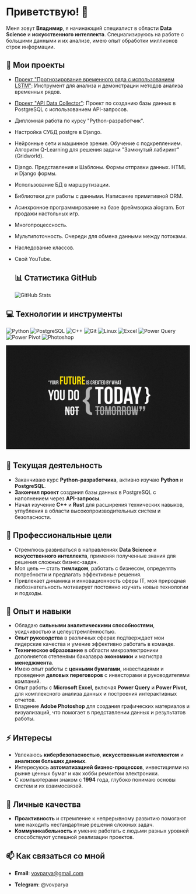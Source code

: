 # Приветствую! 👋

Меня зовут **Владимир**, я начинающий специалист в области **Data Science** и **искусственного интеллекта**. Специализируюсь на работе с большими данными и их анализе, имею опыт обработки миллионов строк информации.

## 📂 Мои проекты

- [Проект "Прогнозирование временного ряда с использованием LSTM"](https://github.com/vovparya/Urban_University/blob/master/Копия_блокнота_Домашнее_задание_по_теме_Нейронные_сети_и_глубокое_обучение_ipynb.ipynb): Инструмент для анализа и демонстрации методов анализа временных рядов.
- [Проект "API Data Collector"](https://github.com/vovparya/api-data-collector): Проект по созданию базы данных в PostgreSQL с использованием API-запросов.
- Дипломная работа по курсу "Python-разработчик".
- Настройка СУБД postgre в Django.
- Нейронные сети и машинное зрение. Обучение с подкреплением. Алгоритм Q-Learning для решения задачи "Замкнутый лабиринт" (Gridworld).
- Django. Представления и Шаблоны. Формы отправки данных. HTML и Django формы.
- Использование БД в маршрутизации.
- Библиотеки для работы с данными. Написание примитивной ORM.
- Асинхронное программирование на базе фреймворка aiogram. Бот продажи настольных игр.
- Многопроцессность. 
- Мультипоточность. Очереди для обмена данными между потоками.
- Наследование классов.
- Свой YouTube.

   ## 📊 Статистика GitHub

   ![GitHub Stats](https://github-readme-stats.vercel.app/api?username=vovparya&show_icons=true&theme=default&include_all_commits=true)

## 💻 Технологии и инструменты

![Python](https://img.shields.io/badge/-Python-090909?style=for-the-badge&logo=python)
![PostgreSQL](https://img.shields.io/badge/-PostgreSQL-090909?style=for-the-badge&logo=postgresql)
![C++](https://img.shields.io/badge/-C++-090909?style=for-the-badge&logo=c%2B%2B&logoColor=6296CC)
![Git](https://img.shields.io/badge/-Git-090909?style=for-the-badge&logo=git)
![Linux](https://img.shields.io/badge/-Linux-090909?style=for-the-badge&logo=linux)
![Excel](https://img.shields.io/badge/-Excel-090909?style=for-the-badge&logo=microsoft-excel&logoColor=white)
![Power Query](https://img.shields.io/badge/-Power%20Query-090909?style=for-the-badge&logo=microsoft-power-bi&logoColor=white)
![Power Pivot](https://img.shields.io/badge/-Power%20Pivot-090909?style=for-the-badge&logo=microsoft-power-bi&logoColor=white)
![Photoshop](https://img.shields.io/badge/-Photoshop-090909?style=for-the-badge&logo=adobe-photoshop)

   ![Баннер](https://github.com/vovparya/vovparya/blob/main/banner.png)

## 🔭 Текущая деятельность

- Заканчиваю курс **Python-разработчика**, активно изучаю **Python** и **PostgreSQL**.
- **Закончил проект** создания базы данных в PostgreSQL с наполнением через **API-запросы**.
- Начал изучение **C++** и **Rust** для расширения технических навыков, углубления в области высокопроизводительных систем и безопасности.

## 🌱 Профессиональные цели

- Стремлюсь развиваться в направлениях **Data Science** и **искусственного интеллекта**, применяя полученные знания для решения сложных бизнес-задач.
- Моя цель — стать **тимлидом**, работать с бизнесом, определять потребности и предлагать эффективные решения.
- Привлекает динамика и инновационность сферы IT, моя природная любознательность мотивирует постоянно изучать новые технологии и подходы.

## 💼 Опыт и навыки

- Обладаю **сильными аналитическими способностями**, усидчивостью и целеустремлённостью.
- **Опыт руководства** в различных сферах подтверждает мои лидерские качества и умение эффективно работать в команде.
- **Техническое образование** в области микроэлектроники дополняется степенями бакалавра **экономики** и магистра **менеджмента**.
- Имею опыт работы с **ценными бумагами**, инвестициями и проведения **деловых переговоров** с инвесторами и руководителями компаний.
- Опыт работы с **Microsoft Excel**, включая **Power Query** и **Power Pivot**, для комплексного анализа данных и построения интерактивных отчетов.
- Владение **Adobe Photoshop** для создания графических материалов и визуализаций, что помогает в представлении данных и результатов работы.

## ⚡ Интересы

- Увлекаюсь **кибербезопасностью**, **искусственным интеллектом** и **анализом больших данных**.
- Интересуюсь **автоматизацией бизнес-процессов**, инвестициями на рынке ценных бумаг и как хобби ремонтом электроники.
- С компьютерами знаком с **1994** года, глубоко понимаю основы систем и их взаимосвязей.

## 🎯 Личные качества

- **Проактивность** и стремление к непрерывному развитию помогают мне находить нестандартные решения сложных задач.
- **Коммуникабельность** и умение работать с людьми разных уровней способствуют успешной реализации проектов.

## 📫 Как связаться со мной

- **Email**: vovparya@gmail.com

- **Telegram**: @vovparya
